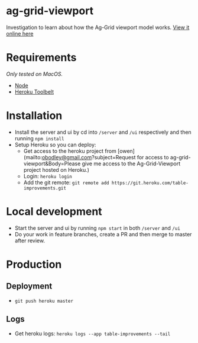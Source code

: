 # ag-grid-viewport
Investigation to learn about how the Ag-Grid viewport model works.
[View it online here](https://table-improvements.herokuapp.com/)

# Requirements
_Only tested on MacOS._
* [Node](https://nodejs.org/en/)
* [Heroku Toolbelt](https://devcenter.heroku.com/articles/heroku-cli)

# Installation
* Install the server and ui by cd into `/server` and `/ui` respectively and then running `npm install`
* Setup Heroku so you can deploy:
  * Get access to the heroku project from [owen](mailto:obodley@gmail.com?subject=Request for access to ag-grid-viewport&Body=Please give me access to the Ag-Grid-Viewport project hosted on Heroku.)
  * Login: `heroku login`
  * Add the git remote: `git remote add https://git.heroku.com/table-improvements.git`

# Local development
* Start the server and ui by running `npm start` in both `/server` and `/ui`
* Do your work in feature branches, create a PR and then merge to master after review.

# Production

## Deployment
* `git push heroku master`

## Logs
* Get heroku logs: `heroku logs --app table-improvements --tail`
